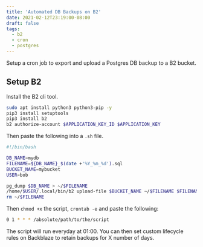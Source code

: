 ```yaml
---
title: 'Automated DB Backups on B2'
date: 2021-02-12T23:19:00-08:00
draft: false
tags:
  - b2
  - cron
  - postgres
---
```


Setup a cron job to export and upload a Postgres DB backup to a B2 bucket.

<!--more-->

## Setup B2

Install the B2 cli tool.

```bash
sudo apt install python3 python3-pip -y
pip3 install setuptools
pip3 install b2
b2 authorize-account $APPLICATION_KEY_ID $APPLICATION_KEY
```

Then paste the following into a `.sh` file.

```bash
#!/bin/bash

DB_NAME=mydb
FILENAME=${DB_NAME}_$(date +'%Y_%m_%d').sql
BUCKET_NAME=mybucket
USER=bob

pg_dump $DB_NAME > ~/$FILENAME
/home/$USER/.local/bin/b2 upload-file $BUCKET_NAME ~/$FILENAME $FILENAME
rm ~/$FILENAME
```

Then `chmod +x` the script, `crontab -e` and paste the following:

```bash
0 1 * * * /absolute/path/to/the/script
```

The script will run everyday at 01:00.
You can then set custom lifecycle rules on Backblaze to retain backups for X number of days.
